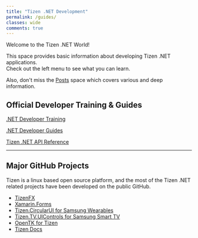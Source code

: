 ```yaml
---
title: "Tizen .NET Development"
permalink: /guides/
classes: wide
comments: true
---
```


Welcome to the Tizen .NET World!

This space provides basic information about developing Tizen .NET applications.<br/>
Check out the left menu to see what you can learn.

Also, don't miss the [Posts]({{site.url}}{{site.baseurl}}/categories) space which covers various and deep information.

## Official Developer Training & Guides

[.NET Developer Training](https://developer.tizen.org/development/training/.net-application)

[.NET Developer Guides](https://developer.tizen.org/development/guides/.net-application)

[Tizen .NET API Reference](https://developer.tizen.org/development/api-reference/.net-application)

--------------

## Major GitHub Projects
Tizen is a linux based open source platform, and the most of the Tizen .NET related projects have been developed on the public GitHub.

 + [TizenFX](https://github.com/Samsung/TizenFX)
 + [Xamarin.Forms](https://github.com/Xamarin/Xamarin.Forms)
 + [Tizen.CircularUI for Samsung Wearables](https://github.com/Samsung/Tizen.CircularUI/)
 + [Tizen.TV.UIControls for Samsung Smart TV](https://github.com/Samsung/Tizen.TV.UIControls)
 + [OpenTK for Tizen](https://github.com/TizenAPI/opentk)
 + [Tizen Docs](https://github.com/Samsung/tizen-docs)
